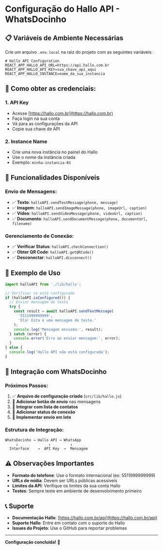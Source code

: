 # Configuração do Hallo API - WhatsDocinho

## 📋 **Variáveis de Ambiente Necessárias**

Crie um arquivo `.env.local` na raiz do projeto com as seguintes variáveis:

```env
# Hallo API Configuration
REACT_APP_HALLO_API_URL=https://api.hallo.com.br
REACT_APP_HALLO_API_KEY=sua_chave_api_aqui
REACT_APP_HALLO_INSTANCE=nome_da_sua_instancia
```

## 🔑 **Como obter as credenciais:**

### 1. **API Key**
- Acesse [https://hallo.com.br](https://hallo.com.br)
- Faça login na sua conta
- Vá para as configurações da API
- Copie sua chave de API

### 2. **Instance Name**
- Crie uma nova instância no painel do Hallo
- Use o nome da instância criada
- Exemplo: `minha-instancia-01`

## 🚀 **Funcionalidades Disponíveis**

### **Envio de Mensagens:**
- ✅ **Texto**: `halloAPI.sendTextMessage(phone, message)`
- ✅ **Imagem**: `halloAPI.sendImageMessage(phone, imageUrl, caption)`
- ✅ **Vídeo**: `halloAPI.sendVideoMessage(phone, videoUrl, caption)`
- ✅ **Documento**: `halloAPI.sendDocumentMessage(phone, documentUrl, filename)`

### **Gerenciamento de Conexão:**
- ✅ **Verificar Status**: `halloAPI.checkConnection()`
- ✅ **Obter QR Code**: `halloAPI.getQRCode()`
- ✅ **Desconectar**: `halloAPI.disconnect()`

## 📱 **Exemplo de Uso**

```javascript
import halloAPI from './lib/hallo';

// Verificar se está configurado
if (halloAPI.isConfigured()) {
  // Enviar mensagem de texto
  try {
    const result = await halloAPI.sendTextMessage(
      '5511999999999',
      'Olá! Esta é uma mensagem de teste.'
    );
    console.log('Mensagem enviada:', result);
  } catch (error) {
    console.error('Erro ao enviar mensagem:', error);
  }
} else {
  console.log('Hallo API não está configurada');
}
```

## 🔧 **Integração com WhatsDocinho**

### **Próximos Passos:**
1. ✅ **Arquivo de configuração criado** (`src/lib/hallo.js`)
2. 🔄 **Adicionar botão de envio** nas mensagens
3. 🔄 **Integrar com lista de contatos**
4. 🔄 **Adicionar status de conexão**
5. 🔄 **Implementar envio em lote**

### **Estrutura de Integração:**
```
WhatsDocinho → Hallo API → WhatsApp
     ↓              ↓         ↓
  Interface    →  API Key  →  Mensagem
```

## ⚠️ **Observações Importantes**

- **Formato do telefone**: Use o formato internacional (ex: 5511999999999)
- **URLs de mídia**: Devem ser URLs públicas acessíveis
- **Limites da API**: Verifique os limites da sua conta Hallo
- **Testes**: Sempre teste em ambiente de desenvolvimento primeiro

## 📞 **Suporte**

- **Documentação Hallo**: [https://hallo.com.br/api](https://hallo.com.br/api)
- **Suporte Hallo**: Entre em contato com o suporte do Hallo
- **Issues do Projeto**: Use o GitHub para reportar problemas

---

**Configuração concluída!** 🎉 